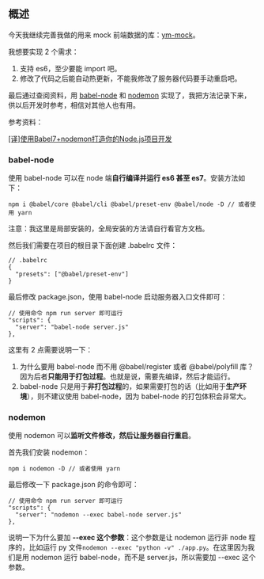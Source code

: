 ## 概述

今天我继续完善我做的用来 mock 前端数据的库：[ym-mock](https://github.com/sishenhei7/ym-mock)。

我想要实现 2 个需求：

1. 支持 es6，至少要能 import 吧。
2. 修改了代码之后能自动热更新，不能我修改了服务器代码要手动重启吧。

最后通过查阅资料，用 [babel-node](https://www.npmjs.com/package/@babel/node) 和 [nodemon](https://www.npmjs.com/package/nodemon) 实现了，我把方法记录下来，供以后开发时参考，相信对其他人也有用。

参考资料：

[[译]使用Babel7+nodemon打造你的Node.js项目开发](https://juejin.im/post/5cbe734ff265da036b4a649c)

### babel-node

使用 babel-node 可以在 node 端**自行编译并运行 es6 甚至 es7**。安装方法如下：

```
npm i @babel/core @babel/cli @babel/preset-env @babel/node -D // 或者使用 yarn
```

注意：我这里是局部安装的，全局安装的方法请自行看官方文档。

然后我们需要在项目的根目录下面创建 .babelrc 文件：

```
// .babelrc
{
  "presets": ["@babel/preset-env"]
}
```

最后修改 package.json，使用 babel-node 启动服务器入口文件即可：

```
// 使用命令 npm run server 即可运行
"scripts": {
  "server": "babel-node server.js"
},
```

这里有 2 点需要说明一下：

1. 为什么要用 babel-node 而不用 @babel/register 或者 @babel/polyfill 库？因为后者**只能用于打包过程**。也就是说，需要先编译，然后才能运行。
2. babel-node 只是用于**非打包过程**的，如果需要打包的话（比如用于**生产环境**），则不建议使用 babel-node，因为 babel-node 的打包体积会非常大。

### nodemon

使用 nodemon 可以**监听文件修改，然后让服务器自行重启**。

首先我们安装 nodemon：

```
npm i nodemon -D // 或者使用 yarn
```

最后修改一下 package.json 的命令即可：

```
// 使用命令 npm run server 即可运行
"scripts": {
  "server": "nodemon --exec babel-node server.js"
},
```

说明一下为什么要加 **--exec 这个参数**：这个参数是让 nodemon 运行非 node 程序的，比如运行 py 文件```nodemon --exec "python -v" ./app.py```。在这里因为我们是用 nodemon 运行 babel-node，而不是 server.js，所以需要加 --exec 这个参数。
